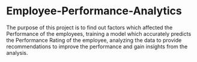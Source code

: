 # Employee-Performance-Analytics
The purpose of this project is to find out factors which affected the Performance of the employees, training a model which accurately predicts the Performance Rating of the employee, analyzing the data to provide recommendations to improve the performance and gain insights from the analysis. 

